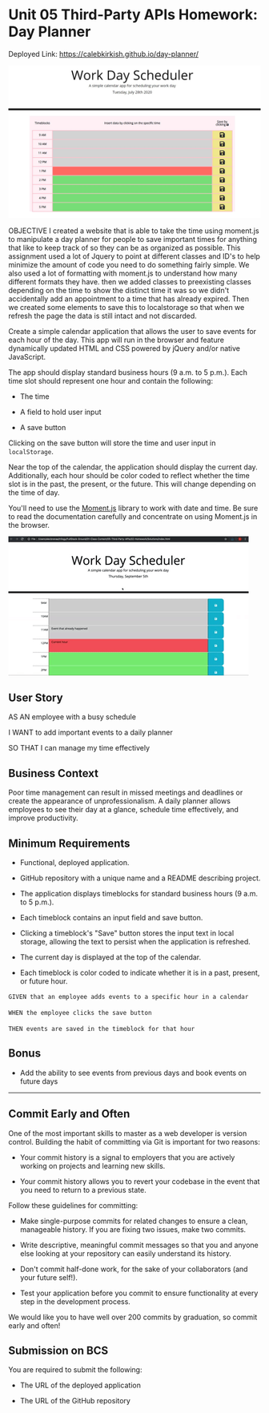 # Unit 05 Third-Party APIs Homework: Day Planner

Deployed Link: https://calebkirkish.github.io/day-planner/

![alt text](https://github.com/calebkirkish/day-planner/blob/master/Assets/day-planner.jpg)

OBJECTIVE
I created a website that is able to take the time using moment.js to manipulate a day planner for people to save important times for anything that like to keep track of so they can be as organized as possible. This assignment used a lot of Jquery to point at different classes and ID's to help minimize the amount of code you need to do something fairly simple. We also used a lot of formatting with moment.js to understand how many different formats they have. then we added classes to preexisting classes depending on the time to show the distinct time it was so we didn't accidentally add an appointment to a time that has already expired. Then we created some elements to save this to localstorage so that when we refresh the page the data is still intact and not discarded.



Create a simple calendar application that allows the user to save events for each hour of the day. This app will run in the browser and feature dynamically updated HTML and CSS powered by jQuery and/or native JavaScript.

The app should display standard business hours (9 a.m. to 5 p.m.). Each time slot should represent one hour and contain the following:

- The time

- A field to hold user input

- A save button

Clicking on the save button will store the time and user input in `localStorage`.

Near the top of the calendar, the application should display the current day. Additionally, each hour should be color coded to reflect whether the time slot is in the past, the present, or the future. This will change depending on the time of day.

You'll need to use the [Moment.js](https://momentjs.com/) library to work with date and time. Be sure to read the documentation carefully and concentrate on using Moment.js in the browser.

![day planner demo](./Assets/05-Third-Party-APIs-homework-demo.gif)

## User Story

AS AN employee with a busy schedule

I WANT to add important events to a daily planner

SO THAT I can manage my time effectively

## Business Context

Poor time management can result in missed meetings and deadlines or create the appearance of unprofessionalism. A daily planner allows employees to see their day at a glance, schedule time effectively, and improve productivity.

## Minimum Requirements

- Functional, deployed application.

- GitHub repository with a unique name and a README describing project.

- The application displays timeblocks for standard business hours (9 a.m. to 5 p.m.).

- Each timeblock contains an input field and save button.

- Clicking a timeblock's "Save" button stores the input text in local storage, allowing the text to persist when the application is refreshed.

- The current day is displayed at the top of the calendar.

- Each timeblock is color coded to indicate whether it is in a past, present, or future hour.

```
GIVEN that an employee adds events to a specific hour in a calendar

WHEN the employee clicks the save button

THEN events are saved in the timeblock for that hour
```

## Bonus

- Add the ability to see events from previous days and book events on future days

---

## Commit Early and Often

One of the most important skills to master as a web developer is version control. Building the habit of committing via Git is important for two reasons:

- Your commit history is a signal to employers that you are actively working on projects and learning new skills.

- Your commit history allows you to revert your codebase in the event that you need to return to a previous state.

Follow these guidelines for committing:

- Make single-purpose commits for related changes to ensure a clean, manageable history. If you are fixing two issues, make two commits.

- Write descriptive, meaningful commit messages so that you and anyone else looking at your repository can easily understand its history.

- Don't commit half-done work, for the sake of your collaborators (and your future self!).

- Test your application before you commit to ensure functionality at every step in the development process.

We would like you to have well over 200 commits by graduation, so commit early and often!

## Submission on BCS

You are required to submit the following:

- The URL of the deployed application

- The URL of the GitHub repository
